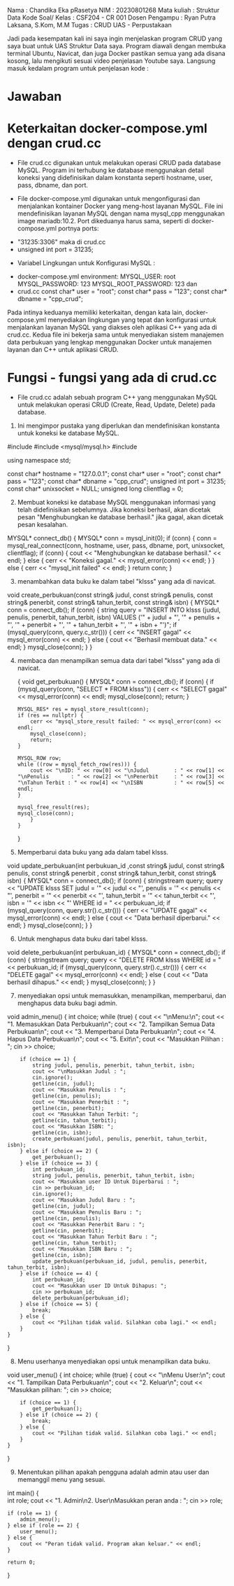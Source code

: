 Nama : Chandika Eka pRasetya
NIM : 20230801268
Mata kuliah : Struktur Data
Kode Soal/ Kelas : CSF204 - CR 001
Dosen Pengampu : Ryan Putra Laksana, S.Kom, M.M
Tugas : CRUD UAS - Perpustakaan

Jadi pada kesempatan kali ini saya ingin menjelaskan program CRUD yang saya buat untuk UAS Struktur Data saya.
Program diawali dengan membuka terminal Ubuntu, Navicat, dan juga Docker pastikan semua yang ada disana kosong, lalu mengikuti sesuai video penjelasan Youtube saya. Langsung masuk kedalam program untuk penjelasan kode :

# Jawaban
# Keterkaitan docker-compose.yml dengan crud.cc
* File crud.cc digunakan untuk melakukan operasi CRUD pada database MySQL. Program ini terhubung ke database menggunakan detail koneksi yang didefinisikan dalam konstanta seperti hostname, user, pass, dbname, dan port.

* File docker-compose.yml digunakan untuk mengonfigurasi dan menjalankan kontainer Docker yang meng-host layanan MySQL. File ini mendefinisikan layanan MySQL dengan nama mysql_cpp menggunakan image mariadb:10.2. Port dikeduanya harus sama, seperti di docker-compose.yml portnya
ports:
- "31235:3306"
maka di crud.cc 
- unsigned int port = 31235;

* Variabel Lingkungan untuk Konfigurasi MySQL :
- docker-compose.yml 
environment:
  MYSQL_USER: root
  MYSQL_PASSWORD: 123
  MYSQL_ROOT_PASSWORD: 123
            dan
- crud.cc
const char* user = "root";
const char* pass = "123";
const char* dbname = "cpp_crud";

Pada intinya keduanya memiliki keterkaitan, dengan kata lain, docker-compose.yml menyediakan lingkungan yang tepat dan konfigurasi untuk menjalankan layanan MySQL yang diakses oleh aplikasi C++ yang ada di crud.cc. Kedua file ini bekerja sama untuk menyediakan sistem manajemen data perbukuan yang lengkap menggunakan Docker untuk manajemen layanan dan C++ untuk aplikasi CRUD.

# Fungsi - fungsi yang ada di crud.cc
* File crud.cc adalah sebuah program C++ yang menggunakan MySQL untuk melakukan operasi CRUD (Create, Read, Update, Delete) pada database.

1. Ini mengimpor pustaka yang diperlukan dan mendefinisikan konstanta untuk koneksi ke database MySQL.

#include <iostream>
#include <mysql/mysql.h>
#include <sstream>

using namespace std;

const char* hostname = "127.0.0.1";
const char* user = "root";
const char* pass = "123";
const char* dbname = "cpp_crud";
unsigned int port = 31235;
const char* unixsocket = NULL;
unsigned long clientflag = 0;


2. Membuat koneksi ke database MySQL menggunakan informasi yang telah didefinisikan sebelumnya. Jika koneksi berhasil, akan dicetak pesan "Menghubungkan ke database berhasil." jika gagal, akan dicetak pesan kesalahan.

MYSQL* connect_db() {
    MYSQL* conn = mysql_init(0);
    if (conn) {
        conn = mysql_real_connect(conn, hostname, user, pass, dbname, port, unixsocket, clientflag);
        if (conn) {
            cout << "Menghubungkan ke database berhasil." << endl;
        } else {
            cerr << "Koneksi gagal." << mysql_error(conn) << endl;
        }
    } else {
        cerr << "mysql_init failed" << endl;
    }
    return conn;
}

3. menambahkan data buku ke dalam tabel "klsss" yang ada di navicat.

void create_perbukuan(const string& judul, const string& penulis, const string& penerbit, const string& tahun_terbit, const string& isbn) {
    MYSQL* conn = connect_db();
    if (conn) {
        string query = "INSERT INTO klsss (judul, penulis, penerbit, tahun_terbit, isbn) VALUES ('" + judul + "', '" + penulis + "', '" + penerbit + "', '" + tahun_terbit + "', '" + isbn  + "')";
        if (mysql_query(conn, query.c_str())) {
            cerr << "INSERT gagal" << mysql_error(conn) << endl;
        } else {
            cout << "Berhasil membuat data." << endl;
        }
        mysql_close(conn);
    }
}


4.  membaca dan menampilkan semua data dari tabel "klsss" yang ada di navicat.

    {
    void get_perbukuan() {
    MYSQL* conn = connect_db();
    if (conn) {
        if (mysql_query(conn, "SELECT * FROM klsss")) {
            cerr << "SELECT gagal" << mysql_error(conn) << endl;
            mysql_close(conn);
            return;
        }

        MYSQL_RES* res = mysql_store_result(conn);
        if (res == nullptr) {
            cerr << "mysql_store_result failed: " << mysql_error(conn) << endl;
            mysql_close(conn);
            return;
        }

        MYSQL_ROW row;
        while ((row = mysql_fetch_row(res))) {
            cout << "\nID: " << row[0] << "\nJudul        : " << row[1] << "\nPenulis       : " << row[2] << "\nPenerbit     : " << row[3] << "\nTahun Terbit : " << row[4] << "\nISBN          : " << row[5] << endl;
        }

        mysql_free_result(res);
        mysql_close(conn);
            }
        }  
    }


5. Memperbarui data buku yang ada dalam tabel klsss.

void update_perbukuan(int perbukuan_id ,const string& judul, const string& penulis, const string& penerbit , const string& tahun_terbit, const string& isbn) {
    MYSQL* conn = connect_db();
    if (conn) {
        stringstream query;
        query << "UPDATE klsss SET judul = '" << judul << "', penulis = '" << penulis << "', penerbit = '" << penerbit << "', tahun_terbit = '" << tahun_terbit << "', isbn = '" << isbn << "' WHERE id = " << perbukuan_id;
        if (mysql_query(conn, query.str().c_str())) {
            cerr << "UPDATE gagal" << mysql_error(conn) << endl;
        } else {
            cout << "Data berhasil diperbarui." << endl;
        }
        mysql_close(conn);
    }
}


6. Untuk menghapus data buku dari tabel klsss.

void delete_perbukuan(int perbukuan_id) {
    MYSQL* conn = connect_db();
    if (conn) {
        stringstream query;
        query << "DELETE FROM klsss  WHERE id = " << perbukuan_id;
        if (mysql_query(conn, query.str().c_str())) {
            cerr << "DELETE gagal" << mysql_error(conn) << endl;
        } else {
            cout << "Data berhasil dihapus." << endl;
        }
        mysql_close(conn);
    }
}


7. menyediakan opsi untuk memasukkan, menampilkan, memperbarui, dan menghapus data buku bagi admin.

void admin_menu() {
    int choice;
    while (true) {
        cout << "\nMenu:\n";
        cout << "1. Memasukkan Data Perbukuan\n";
        cout << "2. Tampilkan Semua Data Perbukuan\n";
        cout << "3. Memperbarui Data Perbukuan\n";
        cout << "4. Hapus Data Perbukuan\n";
        cout << "5. Exit\n";
        cout << "Masukkan Pilihan : ";
        cin >> choice;

        if (choice == 1) {
            string judul, penulis, penerbit, tahun_terbit, isbn;
            cout << "\nMasukkan Judul : ";
            cin.ignore();
            getline(cin, judul);
            cout << "Masukkan Penulis : ";
            getline(cin, penulis);
            cout << "Masukkan Penerbit : ";
            getline(cin, penerbit);
            cout << "Masukkan Tahun Terbit: ";
            getline(cin, tahun_terbit);
            cout << "Masukkan ISBN: ";
            getline(cin, isbn);
            create_perbukuan(judul, penulis, penerbit, tahun_terbit, isbn);
        } else if (choice == 2) {
            get_perbukuan();
        } else if (choice == 3) {
            int perbukuan_id;
            string judul, penulis, penerbit, tahun_terbit, isbn;
            cout << "Masukkan user ID Untuk Diperbarui : ";
            cin >> perbukuan_id;
            cin.ignore();
            cout << "Masukkan Judul Baru : ";
            getline(cin, judul);
            cout << "Masukkan Penulis Baru : ";
            getline(cin, penulis);
            cout << "Masukkan Penerbit Baru : ";
            getline(cin, penerbit);
            cout << "Masukkan Tahun Terbit Baru : ";
            getline(cin, tahun_terbit);
            cout << "Masukkan ISBN Baru : ";
            getline(cin, isbn);
            update_perbukuan(perbukuan_id, judul, penulis, penerbit, tahun_terbit, isbn);
        } else if (choice == 4) {
            int perbukuan_id;
            cout << "Masukkan user ID Untuk Dihapus: ";
            cin >> perbukuan_id;
            delete_perbukuan(perbukuan_id);
        } else if (choice == 5) {
            break;
        } else {
            cout << "Pilihan tidak valid. Silahkan coba lagi." << endl;
        }
    }
}


8. Menu userhanya menyediakan opsi untuk menampilkan data buku.

void user_menu() {
    int choice;
    while (true) {
        cout << "\nMenu User:\n";
        cout << "1. Tampilkan Data Perbukuan\n";
        cout << "2. Keluar\n";
        cout << "Masukkan pilihan: ";
        cin >> choice;

        if (choice == 1) {
            get_perbukuan();
        } else if (choice == 2) {
            break;
        } else {
            cout << "Pilihan tidak valid. Silahkan coba lagi." << endl;
        }
    }
}

9. Menentukan pilihan apakah pengguna adalah admin atau user dan memanggil menu yang sesuai.

int main() {    
    int role;
    cout << "1. Admin\n2. User\nMasukkan peran anda : ";
    cin >> role;

    if (role == 1) {
        admin_menu();
    } else if (role == 2) {
        user_menu();
    } else {
        cout << "Peran tidak valid. Program akan keluar." << endl;
    }

    return 0;
}




